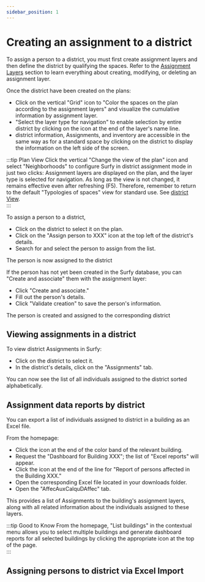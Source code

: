 ```yaml
---
sidebar_position: 1
---
```

# Creating an assignment to a district

To assign a person to a district, you must first create assignment layers and then define the district by qualifying the spaces. Refer to the [Assignment Layers](/docs/tutorials/dimensionTypeToBuilding/create.md) section to learn everything about creating, modifying, or deleting an assignment layer.

Once the district have been created on the plans:

- Click on the vertical "Grid" icon to "Color the spaces on the plan according to the assignment layers" and visualize the cumulative information by assignment layer.  
- "Select the layer type for navigation" to enable selection by entire district by clicking on the icon at the end of the layer's name line.  
- district information, Assignments, and inventory are accessible in the same way as for a standard space by clicking on the district to display the information on the left side of the screen.  

:::tip Plan View
Click the vertical "Change the view of the plan" icon and select "Neighborhoods" to configure Surfy in district assignment mode in just two clicks: Assignment layers are displayed on the plan, and the layer type is selected for navigation. As long as the view is not changed, it remains effective even after refreshing (F5). Therefore, remember to return to the default "Typologies of spaces" view for standard use. See  [district View](/docs/courses/views/planviews.md#vision-quartiers).  
:::

To assign a person to a district,
- Click on the district to select it on the plan.  
- Click on the "Assign person to XXX" icon at the top left of the district's details.  
- Search for and select the person to assign from the list.  

The person is now assigned to the district

If the person has not yet been created in the Surfy database, you can "Create and associate" them with the assignment layer:  

- Click "Create and associate."  
- Fill out the person's details.  
- Click "Validate creation" to save the person's information.  

The person is created and assigned to the corresponding district

## Viewing assignments in a district
To view district Assignments in Surfy:  
- Click on the district to select it.  
- In the district's details, click on the "Assignments" tab.  

You can now see the list of all individuals assigned to the district sorted alphabetically.

## Assignment data reports by district

You can export a list of individuals assigned to district in a building as an Excel file.

From the homepage:

- Click the icon at the end of the color band of the relevant building.  
- Request the "Dashboard for Building XXX"; the list of "Excel reports" will appear.  
- Click the icon at the end of the line for "Report of persons affected in the Building XXX."  
- Open the corresponding Excel file located in your downloads folder.  
- Open the "AffecAuxCalquDAffec" tab.  

This provides a list of Assignments to the building's assignment layers, along with all related information about the individuals assigned to these layers.

:::tip Good to Know
From the homepage, "List buildings" in the contextual menu allows you to select multiple buildings and generate dashboard reports for all selected buildings by clicking the appropriate icon at the top of the page.  
:::

## Assigning persons to district via Excel Import